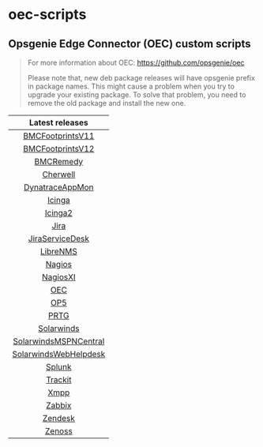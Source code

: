 # oec-scripts

## Opsgenie Edge Connector (OEC) custom scripts
  
> For more information about OEC: https://github.com/opsgenie/oec
>
> Please note that, new deb package releases will have opsgenie prefix in package names. This might cause a problem when you try to upgrade your existing package. To solve that problem, you need to remove the old package and install the new one.

| Latest releases |
| :-------------: |
| [BMCFootprintsV11](https://github.com/opsgenie/oec-scripts/releases/tag/BMCFootprintsV11-1.1.2_oec-1.1.2) |
| [BMCFootprintsV12](https://github.com/opsgenie/oec-scripts/releases/tag/BMCFootprintsV12-1.1.2_oec-1.1.2) |
| [BMCRemedy](https://github.com/opsgenie/oec-scripts/releases/tag/BMCRemedy-1.1.1_oec-1.1.2) |
| [Cherwell](https://github.com/opsgenie/oec-scripts/releases/tag/Cherwell-1.1.2_oec-1.1.2) |
| [DynatraceAppMon](https://github.com/opsgenie/oec-scripts/releases/tag/DynatraceAppMon-1.1.1_oec-1.1.2) |
| [Icinga](https://github.com/opsgenie/oec-scripts/releases/tag/Icinga-1.1.2_oec-1.1.2) |
| [Icinga2](https://github.com/opsgenie/oec-scripts/releases/tag/Icinga2-1.1.3_oec-1.1.2) |
| [Jira](https://github.com/opsgenie/oec-scripts/releases/tag/Jira-1.1.1_oec-1.1.2) |
| [JiraServiceDesk](https://github.com/opsgenie/oec-scripts/releases/tag/JiraServiceDesk-1.1.2_oec-1.1.2) |
| [LibreNMS](https://github.com/opsgenie/oec-scripts/releases/tag/LibreNMS-1.1.1_oec-1.1.2) |
| [Nagios](https://github.com/opsgenie/oec-scripts/releases/tag/Nagios-1.1.1_oec-1.1.2) |
| [NagiosXI](https://github.com/opsgenie/oec-scripts/releases/tag/NagiosXI-1.1.1_oec-1.1.2) |
| [OEC](https://github.com/opsgenie/oec-scripts/releases/tag/OEC-1.1.1_oec-1.1.2) |
| [OP5](https://github.com/opsgenie/oec-scripts/releases/tag/OP5-1.1.1_oec-1.1.2) |
| [PRTG](https://github.com/opsgenie/oec-scripts/releases/tag/PRTG-1.1.1_oec-1.1.2) |
| [Solarwinds](https://github.com/opsgenie/oec-scripts/releases/tag/Solarwinds-1.1.1_oec-1.1.2) |
| [SolarwindsMSPNCentral](https://github.com/opsgenie/oec-scripts/releases/tag/SolarwindsMSPNCentral-1.1.1_oec-1.1.2) |
| [SolarwindsWebHelpdesk](https://github.com/opsgenie/oec-scripts/releases/tag/SolarwindsWebHelpdesk-1.1.1_oec-1.1.2) |
| [Splunk](https://github.com/opsgenie/oec-scripts/releases/tag/Splunk-1.1.2_oec-1.1.2) |
| [Trackit](https://github.com/opsgenie/oec-scripts/releases/tag/Trackit-1.1.1_oec-1.1.2) |
| [Xmpp](https://github.com/opsgenie/oec-scripts/releases/tag/Xmpp-1.1.1_oec-1.1.2) |
| [Zabbix](https://github.com/opsgenie/oec-scripts/releases/tag/Zabbix-1.1.2_oec-1.1.2) |
| [Zendesk](https://github.com/opsgenie/oec-scripts/releases/tag/Zendesk-1.1.1_oec-1.1.2) |
| [Zenoss](https://github.com/opsgenie/oec-scripts/releases/tag/Zenoss-1.1.1_oec-1.1.2) |